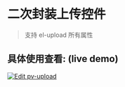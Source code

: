 # 二次封装上传控件

> 支持 el-upload 所有属性

## 具体使用查看: (live demo)

[![Edit pv-upload](https://codesandbox.io/static/img/play-codesandbox.svg)](https://codesandbox.io/s/pv-upload-wicjm0?fontsize=14&hidenavigation=1&theme=dark)
